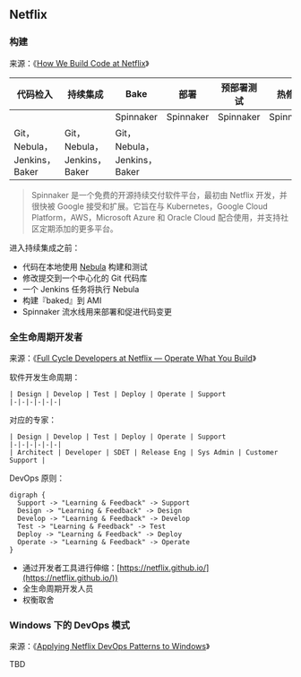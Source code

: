 ## Netflix

### 构建

来源：《[How We Build Code at Netflix](https://netflixtechblog.com/how-we-build-code-at-netflix-c5d9bd727f15)》

| 代码检入                    | 持续集成                    | Bake                        | 部署      | 预部署测试 | 热修复    | 金丝雀    | 上线      |
| --------------------------- | --------------------------- | --------------------------- | --------- | ---------- | --------- | --------- | --------- |
|                             |                             | Spinnaker                   | Spinnaker | Spinnaker  | Spinnaker | Spinnaker | Spinnaker |
| Git，Nebula，Jenkins，Baker | Git，Nebula，Jenkins，Baker | Git，Nebula，Jenkins，Baker |

> Spinnaker 是一个免费的开源持续交付软件平台，最初由 Netflix 开发，并很快被 Google 接受和扩展。它旨在与 Kubernetes，Google Cloud Platform，AWS，Microsoft Azure 和 Oracle Cloud 配合使用，并支持社区定期添加的更多平台。

进入持续集成之前：

- 代码在本地使用 [Nebula](https://nebula-plugins.github.io/) 构建和测试
- 修改提交到一个中心化的 Git 代码库
- 一个 Jenkins 任务将执行 Nebula
- 构建『baked』到 AMI
- Spinnaker 流水线用来部署和促进代码变更

### 全生命周期开发者

来源：《[Full Cycle Developers at Netflix — Operate What You Build](https://netflixtechblog.com/full-cycle-developers-at-netflix-a08c31f83249)》

软件开发生命周期：

```process-table
| Design | Develop | Test | Deploy | Operate | Support
|-|-|-|-|-|-|
```

对应的专家：

```process-table
| Design | Develop | Test | Deploy | Operate | Support
|-|-|-|-|-|-|
| Architect | Developer | SDET | Release Eng | Sys Admin | Customer Support |
```

DevOps 原则：

```graphviz
digraph {
  Support -> "Learning & Feedback" -> Support
  Design -> "Learning & Feedback" -> Design
  Develop -> "Learning & Feedback" -> Develop
  Test -> "Learning & Feedback" -> Test
  Deploy -> "Learning & Feedback" -> Deploy
  Operate -> "Learning & Feedback" -> Operate
}
```

- 通过开发者工具进行伸缩：[https://netflix.github.io/](https://netflix.github.io/))
- 全生命周期开发人员
- 权衡取舍

### Windows 下的 DevOps 模式

来源：《[Applying Netflix DevOps Patterns to Windows](https://netflixtechblog.com/applying-netflix-devops-patterns-to-windows-2a57f2dbbf79)》

TBD

